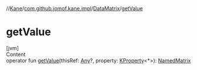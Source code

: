 //[Kane](../../index.md)/[com.github.jomof.kane.impl](../index.md)/[DataMatrix](index.md)/[getValue](get-value.md)



# getValue  
[jvm]  
Content  
operator fun [getValue](get-value.md)(thisRef: [Any](https://kotlinlang.org/api/latest/jvm/stdlib/kotlin/-any/index.html)?, property: [KProperty](https://kotlinlang.org/api/latest/jvm/stdlib/kotlin.reflect/-k-property/index.html)<*>): [NamedMatrix](../-named-matrix/index.md)  



